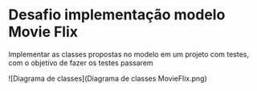 # Desafio implementação modelo Movie Flix

Implementar as classes propostas no modelo em um projeto com testes, com o objetivo de fazer os testes passarem

![Diagrama de classes](Diagrama de classes MovieFlix.png)
